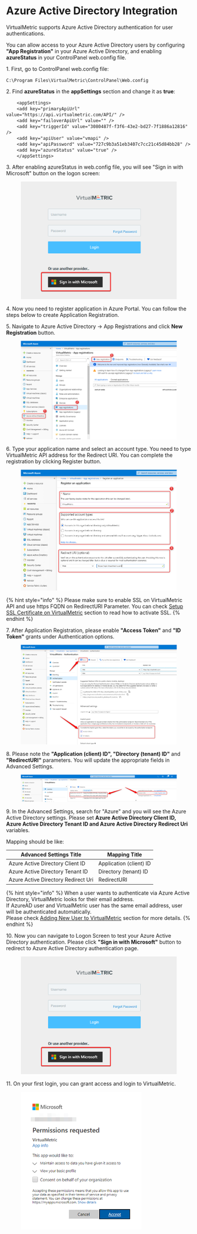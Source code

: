 # Azure Active Directory Integration

VirtualMetric supports Azure Active Directory authentication for user authentications.

You can allow access to your Azure Active Directory users by configuring **"App Registration"** in your Azure Active Directory, and enabling **azureStatus** in your ControlPanel web.config file.

1\.      First, go to ControlPanel web.config file:

```
C:\Program Files\VirtualMetric\ControlPanel\Web.config
```

2\.      Find **azureStatus** in the **appSettings** section and change it as **true**:

```
    <appSettings>
    <add key="primaryApiUrl" value="https://api.virtualmetric.com/API/" />
    <add key="failoverApiUrl" value="" />
    <add key="triggerId" value="3080487f-f3f6-43e2-bd27-7f1886a12816" />
    <add key="apiUser" value="vmapi" />
    <add key="apiPassword" value="727c9b3a51eb3407c7cc21c45d84bb28" />
    <add key="azureStatus" value="true" />
    </appSettings>
```

3\.      After enabling azureStatus in web.config file, you will see "Sign in with Microsoft" button on the logon screen:

<div align="left">

<figure><img src="../../.gitbook/assets/image.png" alt=""><figcaption></figcaption></figure>

</div>

4\.      Now you need to register application in Azure Portal. You can follow the steps below to create Application Registration.

5\.      Navigate to Azure Active Directory -> App Registrations and click **New Registration** button.

<div align="left">

<figure><img src="../../.gitbook/assets/Picture1.png" alt="" width="563"><figcaption></figcaption></figure>

</div>

6\.      Type your application name and select an account type. You need to type VirtualMetric API address for the Redirect URI. You can complete the registration by clicking Register button.

<div align="left">

<figure><img src="../../.gitbook/assets/AzureAppRegistration02.png" alt="" width="563"><figcaption></figcaption></figure>

</div>

{% hint style="info" %}
Please make sure to enable SSL on VirtualMetric API and use https FQDN on RedirectURI Parameter. You can check [Setup SSL Certificate on VirtualMetric](../../installation/maintenance.md#setup-ssl-certificate) section to read how to activate SSL.
{% endhint %}

7\.      After Application Registration, please enable **"Access Token"** and **"ID Token"** grants under Authentication options.

<div align="left">

<figure><img src="../../.gitbook/assets/AzureAppRegistration03.png" alt="" width="563"><figcaption></figcaption></figure>

</div>

8\.      Please note the **"Application (client) ID", "Directory (tenant) ID"** and **"RedirectURI"** parameters. You will update the appropriate fields in Advanced Settings.

<div align="left">

<figure><img src="../../.gitbook/assets/AzureAppRegistration04.png" alt=""><figcaption></figcaption></figure>

</div>

9\.      In the Advanced Settings, search for "Azure" and you will see the Azure Active Directory settings. Please set **Azure Active Directory Client ID, Azure Active Directory Tenant ID and Azure Active Directory Redirect Uri** variables.

Mapping should be like:&#x20;

| Advanced Settings Title             | Mapping Title           |
| ----------------------------------- | ----------------------- |
| Azure Active Directory Client ID    | Application (client) ID |
| Azure Active Directory Tenant ID    | Directory (tenant) ID   |
| Azure Active Directory Redirect Uri | RedirectURI             |

{% hint style="info" %}
When a user wants to authenticate via Azure Active Directory, VirtualMetric looks for their email address.\
If AzureAD user and VirtualMetric user has the same email address, user will be authenticated automatically.\
Please check [Adding New User to VirtualMetric](../users/user-operations/) section for more details.
{% endhint %}

10\.      Now you can navigate to Logon Screen to test your Azure Active Directory authentication. Please click **"Sign in with Microsoft"** button to redirect to Azure Active Directory authentication page.

<div align="left">

<figure><img src="../../.gitbook/assets/AzureAppRegistration06.png" alt="" width="461"><figcaption></figcaption></figure>

</div>

11\.      On your first login, you can grant access and login to VirtualMetric.

<div align="left">

<figure><img src="../../.gitbook/assets/image (2).png" alt=""><figcaption></figcaption></figure>

</div>

